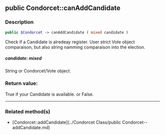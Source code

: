 ## public Condorcet::canAddCandidate

### Description    

```php
public $Condorcet -> canAddCandidate ( mixed candidate )
```

Check if a Candidate is alredeay register. User strict Vote object comparaison, but also string namming comparaison into the election.    


##### **candidate:** *mixed*   
String or Condorcet/Vote object.    



### Return value:   

True if your Candidate is available. or False.


---------------------------------------

### Related method(s)      

* [Condorcet::addCandidate](../Condorcet Class/public Condorcet--addCandidate.md)    
